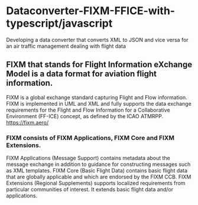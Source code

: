 # Dataconverter-FIXM-FFICE-with-typescript/javascript
Developing a data converter that converts XML to JSON and vice versa for an air traffic management dealing with flight data

## FIXM that stands for Flight Information eXchange Model is a data format for aviation flight information.
FIXM is a global exchange standard capturing Flight and Flow information.
FIXM is implemented in UML and XML and fully supports the data exchange requirements for the Flight and Flow Information for a Collaborative Environment (FF-ICE) concept, as defined by the ICAO ATMRPP.
https://fixm.aero/

### FIXM consists of FIXM Applications, FIXM Core and FIXM Extensions.
FIXM Applications (Message Support) contains metadata about the message exchange in addition to guidance for constructing messages such as XML templates.
FIXM Core (Basic Flight Data) contains basic flight data that are globally applicable and which are endorsed by the FIXM CCB.
FIXM Extensions (Regional Supplements) supports localized requirements from particular communities of interest. It extends basic flight data and/or applications.
